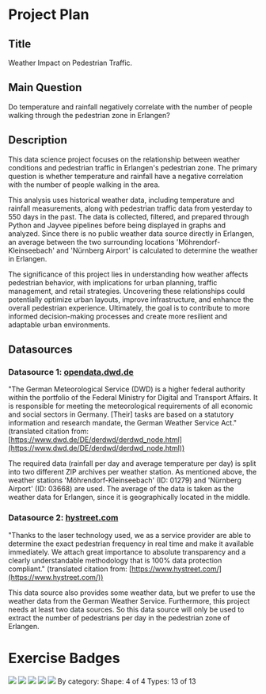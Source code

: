 # Project Plan

## Title

<!-- Give your project a short title. -->

Weather Impact on Pedestrian Traffic.

## Main Question

<!-- Think about one main question you want to answer based on the data. -->

Do temperature and rainfall negatively correlate with the number of people walking through the pedestrian zone in Erlangen?

## Description

<!-- Describe your data science project in max. 200 words. Consider writing about why and how you attempt it. -->

This data science project focuses on the relationship between weather conditions and pedestrian traffic in Erlangen's pedestrian zone. The primary question is whether temperature and rainfall have a negative correlation with the number of people walking in the area.

This analysis uses historical weather data, including temperature and rainfall measurements, along with pedestrian traffic data from yesterday to 550 days in the past. The data is collected, filtered, and prepared through Python and Jayvee pipelines before being displayed in graphs and analyzed. Since there is no public weather data source directly in Erlangen, an average between the two surrounding locations 'Möhrendorf-Kleinseebach' and 'Nürnberg Airport' is calculated to determine the weather in Erlangen.

The significance of this project lies in understanding how weather affects pedestrian behavior, with implications for urban planning, traffic management, and retail strategies. Uncovering these relationships could potentially optimize urban layouts, improve infrastructure, and enhance the overall pedestrian experience. Ultimately, the goal is to contribute to more informed decision-making processes and create more resilient and adaptable urban environments.

## Datasources

<!-- Describe each datasources you plan to use in a section. Use the prefic "DatasourceX" where X is the id of the datasource. -->

### Datasource 1: [opendata.dwd.de](https://opendata.dwd.de)

"The German Meteorological Service (DWD) is a higher federal authority within the portfolio of the Federal Ministry for Digital and Transport Affairs. It is responsible for meeting the meteorological requirements of all economic and social sectors in Germany. \[Their] tasks are based on a statutory information and research mandate, the German Weather Service Act." (translated citation from: [https://www.dwd.de/DE/derdwd/derdwd_node.html](https://www.dwd.de/DE/derdwd/derdwd_node.html))

The required data (rainfall per day and average temperature per day) is split into two different ZIP archives per weather station. As mentioned above, the weather stations 'Möhrendorf-Kleinseebach' (ID: 01279) and 'Nürnberg Airport' (ID: 03668) are used. The average of the data is taken as the weather data for Erlangen, since it is geographically located in the middle.

### Datasource 2: [hystreet.com](https://www.hystreet.com)

"Thanks to the laser technology used, we as a service provider are able to determine the exact pedestrian frequency in real time and make it available immediately. We attach great importance to absolute transparency and a clearly understandable methodology that is 100% data protection compliant." (translated citation from: [https://www.hystreet.com/](https://www.hystreet.com/))

This data source also provides some weather data, but we prefer to use the weather data from the German Weather Service. Furthermore, this project needs at least two data sources. So this data source will only be used to extract the number of pedestrians per day in the pedestrian zone of Erlangen.

# Exercise Badges

![](https://byob.yarr.is/345Mathieu543/fau-made/score_ex1) ![](https://byob.yarr.is/345Mathieu543/fau-made/score_ex2) ![](https://byob.yarr.is/345Mathieu543/fau-made/score_ex3) ![](https://byob.yarr.is/345Mathieu543/fau-made/score_ex4) ![](https://byob.yarr.is/345Mathieu543/fau-made/score_ex5)
	By category:
		Shape: 4 of 4
		Types: 13 of 13
```
